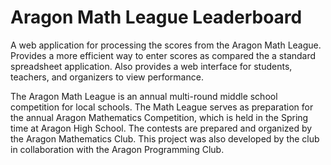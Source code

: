 # Aragon Math League Leaderboard
A web application for processing the scores from the Aragon Math League. Provides a more efficient way to enter scores as compared the a standard spreadsheet application. Also provides a web interface for students, teachers, and organizers to view performance.

The Aragon Math League is an annual multi-round middle school competition for local schools. The Math League serves as preparation for the annual Aragon Mathematics Competition, which is held in the Spring time at Aragon High School. The contests are prepared and organized by the Aragon Mathematics Club. This project was also developed by the club in collaboration with the Aragon Programming Club.
